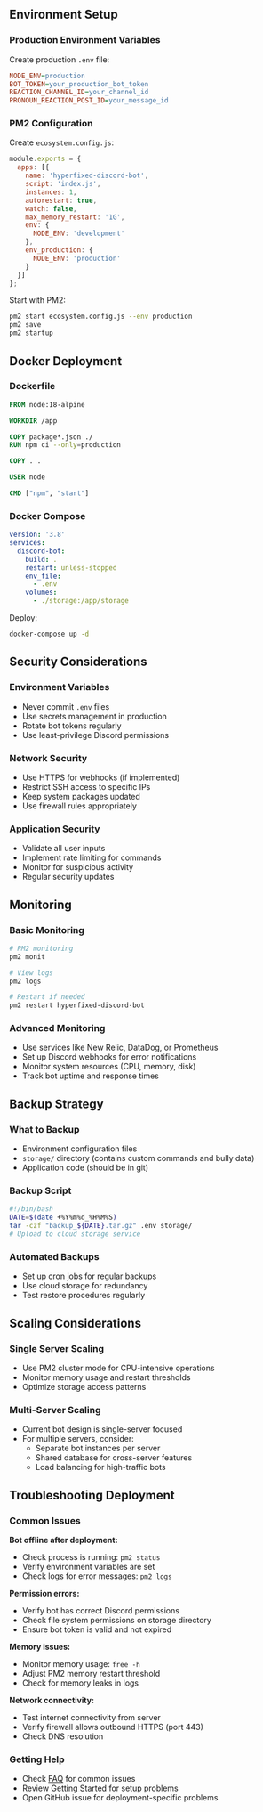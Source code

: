 ## Environment Setup

### Production Environment Variables

Create production `.env` file:
```ini
NODE_ENV=production
BOT_TOKEN=your_production_bot_token
REACTION_CHANNEL_ID=your_channel_id
PRONOUN_REACTION_POST_ID=your_message_id
```

### PM2 Configuration

Create `ecosystem.config.js`:
```javascript
module.exports = {
  apps: [{
    name: 'hyperfixed-discord-bot',
    script: 'index.js',
    instances: 1,
    autorestart: true,
    watch: false,
    max_memory_restart: '1G',
    env: {
      NODE_ENV: 'development'
    },
    env_production: {
      NODE_ENV: 'production'
    }
  }]
};
```

Start with PM2:
```bash
pm2 start ecosystem.config.js --env production
pm2 save
pm2 startup
```

## Docker Deployment

### Dockerfile
```dockerfile
FROM node:18-alpine

WORKDIR /app

COPY package*.json ./
RUN npm ci --only=production

COPY . .

USER node

CMD ["npm", "start"]
```

### Docker Compose
```yaml
version: '3.8'
services:
  discord-bot:
    build: .
    restart: unless-stopped
    env_file:
      - .env
    volumes:
      - ./storage:/app/storage
```

Deploy:
```bash
docker-compose up -d
```

## Security Considerations

### Environment Variables
- Never commit `.env` files
- Use secrets management in production
- Rotate bot tokens regularly
- Use least-privilege Discord permissions

### Network Security
- Use HTTPS for webhooks (if implemented)
- Restrict SSH access to specific IPs
- Keep system packages updated
- Use firewall rules appropriately

### Application Security
- Validate all user inputs
- Implement rate limiting for commands
- Monitor for suspicious activity
- Regular security updates

## Monitoring

### Basic Monitoring
```bash
# PM2 monitoring
pm2 monit

# View logs
pm2 logs

# Restart if needed
pm2 restart hyperfixed-discord-bot
```

### Advanced Monitoring
- Use services like New Relic, DataDog, or Prometheus
- Set up Discord webhooks for error notifications
- Monitor system resources (CPU, memory, disk)
- Track bot uptime and response times

## Backup Strategy

### What to Backup
- Environment configuration files
- `storage/` directory (contains custom commands and bully data)
- Application code (should be in git)

### Backup Script
```bash
#!/bin/bash
DATE=$(date +%Y%m%d_%H%M%S)
tar -czf "backup_${DATE}.tar.gz" .env storage/
# Upload to cloud storage service
```

### Automated Backups
- Set up cron jobs for regular backups
- Use cloud storage for redundancy
- Test restore procedures regularly

## Scaling Considerations

### Single Server Scaling
- Use PM2 cluster mode for CPU-intensive operations
- Monitor memory usage and restart thresholds
- Optimize storage access patterns

### Multi-Server Scaling
- Current bot design is single-server focused
- For multiple servers, consider:
  - Separate bot instances per server
  - Shared database for cross-server features
  - Load balancing for high-traffic bots

## Troubleshooting Deployment

### Common Issues

**Bot offline after deployment:**
- Check process is running: `pm2 status`
- Verify environment variables are set
- Check logs for error messages: `pm2 logs`

**Permission errors:**
- Verify bot has correct Discord permissions
- Check file system permissions on storage directory
- Ensure bot token is valid and not expired

**Memory issues:**
- Monitor memory usage: `free -h`
- Adjust PM2 memory restart threshold
- Check for memory leaks in logs

**Network connectivity:**
- Test internet connectivity from server
- Verify firewall allows outbound HTTPS (port 443)
- Check DNS resolution

### Getting Help
- Check [FAQ](faq.md) for common issues
- Review [Getting Started](getting-started.md) for setup problems
- Open GitHub issue for deployment-specific problems
